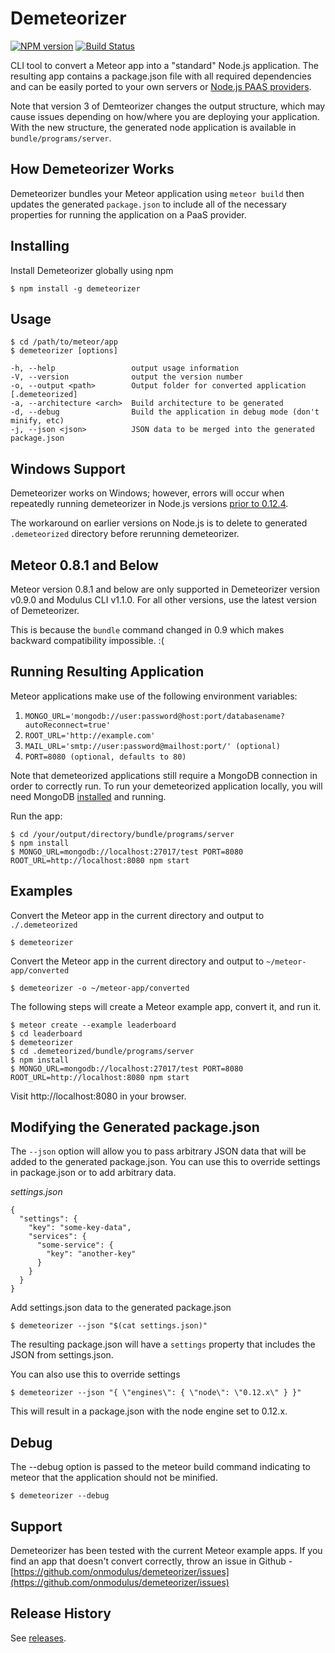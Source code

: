 Demeteorizer
============

[![NPM version](https://badge.fury.io/js/demeteorizer.svg)](http://badge.fury.io/js/demeteorizer) [![Build Status](https://travis-ci.org/onmodulus/demeteorizer.svg?branch=master)](https://travis-ci.org/onmodulus/demeteorizer)

CLI tool to convert a Meteor app into a "standard" Node.js application. The
resulting app contains a package.json file with all required dependencies and
can be easily ported to your own servers or
[Node.js PAAS providers](https://github.com/joyent/node/wiki/Node-Hosting).

Note that version 3 of Demteorizer changes the output structure, which may cause
issues depending on how/where you are deploying your application. With the new
structure, the generated node application is available in
`bundle/programs/server`.

## How Demeteorizer Works

Demeteorizer bundles your Meteor application using `meteor build` then updates
the generated `package.json` to include all of the necessary properties for
running the application on a PaaS provider.

## Installing

Install Demeteorizer globally using npm

    $ npm install -g demeteorizer

## Usage

    $ cd /path/to/meteor/app
    $ demeteorizer [options]

    -h, --help                 output usage information
    -V, --version              output the version number
    -o, --output <path>        Output folder for converted application [.demeteorized]
    -a, --architecture <arch>  Build architecture to be generated
    -d, --debug                Build the application in debug mode (don't minify, etc)
    -j, --json <json>          JSON data to be merged into the generated package.json

## Windows Support

Demeteorizer works on Windows; however, errors will occur when repeatedly
running demeteorizer in Node.js versions
[prior to 0.12.4](https://github.com/joyent/node/issues/3006).

The workaround on earlier versions on Node.js is to delete to generated
`.demeteorized` directory before rerunning demeteorizer.

## Meteor 0.8.1 and Below

Meteor version 0.8.1 and below are only supported in Demeteorizer version
v0.9.0 and Modulus CLI v1.1.0. For all other versions, use the latest version
of Demeteorizer.

This is because the `bundle` command changed in 0.9 which makes backward
compatibility impossible. :(

## Running Resulting Application

Meteor applications make use of the following environment variables:

1. `MONGO_URL='mongodb://user:password@host:port/databasename?autoReconnect=true'`
1. `ROOT_URL='http://example.com'`
1. `MAIL_URL='smtp://user:password@mailhost:port/' (optional)`
1. `PORT=8080 (optional, defaults to 80)`

Note that demeteorized applications still require a MongoDB connection in order
to correctly run. To run your demeteorized application locally, you will need
MongoDB [installed](http://docs.mongodb.org/manual/installation/) and running.

Run the app:

    $ cd /your/output/directory/bundle/programs/server
    $ npm install
    $ MONGO_URL=mongodb://localhost:27017/test PORT=8080 ROOT_URL=http://localhost:8080 npm start

## Examples

Convert the Meteor app in the current directory and output to `./.demeteorized`

    $ demeteorizer

Convert the Meteor app in the current directory and output to
`~/meteor-app/converted`

    $ demeteorizer -o ~/meteor-app/converted

The following steps will create a Meteor example app, convert it, and run it.

    $ meteor create --example leaderboard
    $ cd leaderboard
    $ demeteorizer
    $ cd .demeteorized/bundle/programs/server
    $ npm install
    $ MONGO_URL=mongodb://localhost:27017/test PORT=8080 ROOT_URL=http://localhost:8080 npm start

Visit http://localhost:8080 in your browser.

## Modifying the Generated package.json

The `--json` option will allow you to pass arbitrary JSON data that will be
added to the generated package.json. You can use this to override settings in
package.json or to add arbitrary data.

_settings.json_

    {
      "settings": {
        "key": "some-key-data",
        "services": {
          "some-service": {
            "key": "another-key"
          }
        }
      }
    }

Add settings.json data to the generated package.json

    $ demeteorizer --json "$(cat settings.json)"

The resulting package.json will have a `settings` property that includes the
JSON from settings.json.

You can also use this to override settings

    $ demeteorizer --json "{ \"engines\": { \"node\": \"0.12.x\" } }"

This will result in a package.json with the node engine set to 0.12.x.

## Debug

The --debug option is passed to the meteor build command indicating to meteor
that the application should not be minified.

    $ demeteorizer --debug

## Support

Demeteorizer has been tested with the current Meteor example apps. If you find
an app that doesn't convert correctly, throw an issue in Github -
[https://github.com/onmodulus/demeteorizer/issues](https://github.com/onmodulus/demeteorizer/issues)

## Release History

See [releases](https://github.com/onmodulus/demeteorizer/releases).
